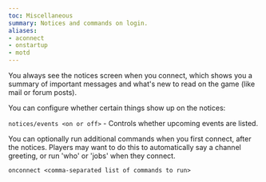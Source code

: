 ```yaml
---
toc: Miscellaneous
summary: Notices and commands on login.
aliases:
- aconnect
- onstartup
- motd
---
```


You always see the notices screen when you connect, which shows you a summary of important messages and what's new to read on the game (like mail or forum posts).

You can configure whether certain things show up on the notices:

`notices/events <on or off>` - Controls whether upcoming events are listed.

You can optionally run additional commands when you first connect, after the notices.  Players may want to do this to automatically say a channel greeting, or run 'who' or 'jobs' when they connect.

`onconnect <comma-separated list of commands to run>`